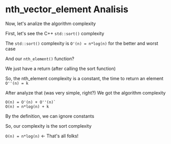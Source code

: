 # nth_vector_element Analisis

Now, let's analize the algorithm complexity

First, let's see the C++ `std::sort()` complexity

The `std::sort()` complexity is `O'(n) = n*log(n)` for the better and worst case

And our `nth_element()` function?

We just have a return (after calling the sort function)

So, the nth_element complexity is a constant, the time to return an element
`O''(n) = k`

After analyze that (was very simple, right?) We got the algorithm complexity
```
O(n) = O'(n) + O''(n)`
O(n) = n*log(n) + k
```

By the definition, we can ignore constants

So, our complexity is the sort complexity

`O(n) = n*log(n)` <- That's all folks!